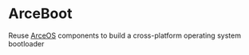# ArceBoot
Reuse [ArceOS](https://github.com/arceos-org/arceos) components to build a cross-platform operating system bootloader
